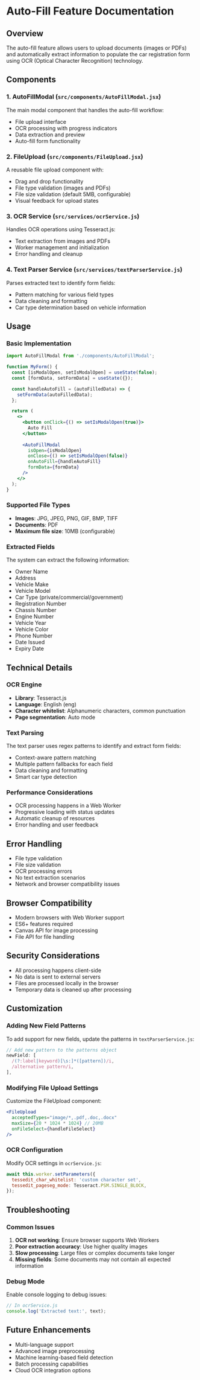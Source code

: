 # Auto-Fill Feature Documentation

## Overview
The auto-fill feature allows users to upload documents (images or PDFs) and automatically extract information to populate the car registration form using OCR (Optical Character Recognition) technology.

## Components

### 1. AutoFillModal (`src/components/AutoFillModal.jsx`)
The main modal component that handles the auto-fill workflow:
- File upload interface
- OCR processing with progress indicators
- Data extraction and preview
- Auto-fill form functionality

### 2. FileUpload (`src/components/FileUpload.jsx`)
A reusable file upload component with:
- Drag and drop functionality
- File type validation (images and PDFs)
- File size validation (default 5MB, configurable)
- Visual feedback for upload states

### 3. OCR Service (`src/services/ocrService.js`)
Handles OCR operations using Tesseract.js:
- Text extraction from images and PDFs
- Worker management and initialization
- Error handling and cleanup

### 4. Text Parser Service (`src/services/textParserService.js`)
Parses extracted text to identify form fields:
- Pattern matching for various field types
- Data cleaning and formatting
- Car type determination based on vehicle information

## Usage

### Basic Implementation
```jsx
import AutoFillModal from './components/AutoFillModal';

function MyForm() {
  const [isModalOpen, setIsModalOpen] = useState(false);
  const [formData, setFormData] = useState({});

  const handleAutoFill = (autoFilledData) => {
    setFormData(autoFilledData);
  };

  return (
    <>
      <button onClick={() => setIsModalOpen(true)}>
        Auto Fill
      </button>
      
      <AutoFillModal
        isOpen={isModalOpen}
        onClose={() => setIsModalOpen(false)}
        onAutoFill={handleAutoFill}
        formData={formData}
      />
    </>
  );
}
```

### Supported File Types
- **Images**: JPG, JPEG, PNG, GIF, BMP, TIFF
- **Documents**: PDF
- **Maximum file size**: 10MB (configurable)

### Extracted Fields
The system can extract the following information:
- Owner Name
- Address
- Vehicle Make
- Vehicle Model
- Car Type (private/commercial/government)
- Registration Number
- Chassis Number
- Engine Number
- Vehicle Year
- Vehicle Color
- Phone Number
- Date Issued
- Expiry Date

## Technical Details

### OCR Engine
- **Library**: Tesseract.js
- **Language**: English (eng)
- **Character whitelist**: Alphanumeric characters, common punctuation
- **Page segmentation**: Auto mode

### Text Parsing
The text parser uses regex patterns to identify and extract form fields:
- Context-aware pattern matching
- Multiple pattern fallbacks for each field
- Data cleaning and formatting
- Smart car type detection

### Performance Considerations
- OCR processing happens in a Web Worker
- Progressive loading with status updates
- Automatic cleanup of resources
- Error handling and user feedback

## Error Handling
- File type validation
- File size validation
- OCR processing errors
- No text extraction scenarios
- Network and browser compatibility issues

## Browser Compatibility
- Modern browsers with Web Worker support
- ES6+ features required
- Canvas API for image processing
- File API for file handling

## Security Considerations
- All processing happens client-side
- No data is sent to external servers
- Files are processed locally in the browser
- Temporary data is cleaned up after processing

## Customization

### Adding New Field Patterns
To add support for new fields, update the patterns in `textParserService.js`:

```javascript
// Add new pattern to the patterns object
newField: [
  /(?:label|keyword)[\s:]*([pattern])/i,
  /alternative pattern/i,
],
```

### Modifying File Upload Settings
Customize the FileUpload component:

```jsx
<FileUpload
  acceptedTypes="image/*,.pdf,.doc,.docx"
  maxSize={20 * 1024 * 1024} // 20MB
  onFileSelect={handleFileSelect}
/>
```

### OCR Configuration
Modify OCR settings in `ocrService.js`:

```javascript
await this.worker.setParameters({
  tessedit_char_whitelist: 'custom character set',
  tessedit_pageseg_mode: Tesseract.PSM.SINGLE_BLOCK,
});
```

## Troubleshooting

### Common Issues
1. **OCR not working**: Ensure browser supports Web Workers
2. **Poor extraction accuracy**: Use higher quality images
3. **Slow processing**: Large files or complex documents take longer
4. **Missing fields**: Some documents may not contain all expected information

### Debug Mode
Enable console logging to debug issues:
```javascript
// In ocrService.js
console.log('Extracted text:', text);
```

## Future Enhancements
- Multi-language support
- Advanced image preprocessing
- Machine learning-based field detection
- Batch processing capabilities
- Cloud OCR integration options
